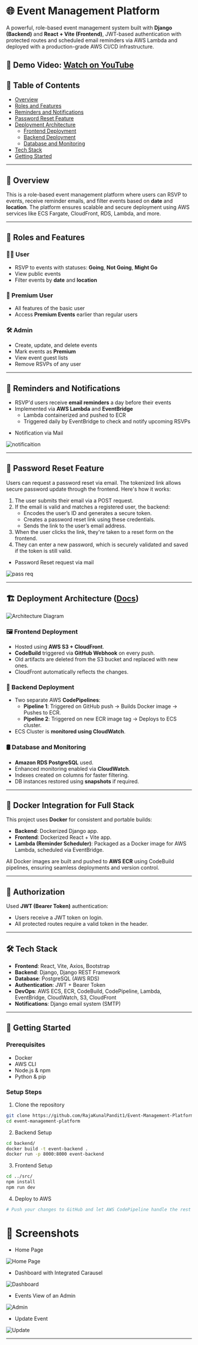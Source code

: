 # 🌐 Event Management Platform

A powerful, role-based event management system built with **Django (Backend)** and **React + Vite (Frontend)**, JWT-based authentication with protected routes and scheduled email reminders via AWS Lambda and deployed with a production-grade AWS CI/CD infrastructure.

🎥 **Demo Video**: [Watch on YouTube](https://www.youtube.com/watch?v=A69P-NmbC1s)
---

## 🧠 Table of Contents

- [Overview](#overview)
- [Roles and Features](#roles-and-features)
- [Reminders and Notifications](#reminders-and-notifications)
- [Password Reset Feature](#password-reset-feature)
- [Deployment Architecture](#deployment-architecture)
  - [Frontend Deployment](#frontend-deployment)
  - [Backend Deployment](#backend-deployment)
  - [Database and Monitoring](#database-and-monitoring)
- [Tech Stack](#tech-stack)
- [Getting Started](#getting-started)

---

## 🚀 Overview

This is a role-based event management platform where users can RSVP to events, receive reminder emails, and filter events based on **date** and **location**. The platform ensures scalable and secure deployment using AWS services like ECS Fargate, CloudFront, RDS, Lambda, and more.

---

## 👥 Roles and Features

### 🧑‍💼 User
- RSVP to events with statuses: **Going**, **Not Going**, **Might Go**
- View public events
- Filter events by **date** and **location**

### 💎 Premium User
- All features of the basic user
- Access **Premium Events** earlier than regular users

### 🛠️ Admin
- Create, update, and delete events
- Mark events as **Premium**
- View event guest lists
- Remove RSVPs of any user

---

## 📩 Reminders and Notifications

- RSVP'd users receive **email reminders** a day before their events
- Implemented via **AWS Lambda** and **EventBridge**
  - Lambda containerized and pushed to ECR
  - Triggered daily by EventBridge to check and notify upcoming RSVPs

* Notification via Mail

![notificaition](event_mgmt_platform/public/reminder.jpg)

---

## 🔐 Password Reset Feature

Users can request a password reset via email. The tokenized link allows secure password update through the frontend.
Here's how it works:

1. The user submits their email via a POST request.
2. If the email is valid and matches a registered user, the backend:
   - Encodes the user’s ID and generates a secure token.
   - Creates a password reset link using these credentials.
   - Sends the link to the user’s email address.
3. When the user clicks the link, they're taken to a reset form on the frontend.
4. They can enter a new password, which is securely validated and saved if the token is still valid.

* Password Reset request via mail

![pass req](event_mgmt_platform/public/passreset.jpg)

---

## 🏗️ Deployment Architecture ([Docs](https://docs.google.com/document/d/1HXNp24zYOn7hO4aGKp01hoGNifjVBUujjyyyUVL73Dw/edit?usp=sharing))

![Architecture Diagram](event_mgmt_platform/public/architecture.jpg)

### 🖼️ Frontend Deployment

- Hosted using **AWS S3 + CloudFront**.
- **CodeBuild** triggered via **GitHub Webhook** on every push.
- Old artifacts are deleted from the S3 bucket and replaced with new ones.
- CloudFront automatically reflects the changes.

### 🔧 Backend Deployment

- Two separate AWS **CodePipelines**:
  - **Pipeline 1**: Triggered on GitHub push → Builds Docker image → Pushes to ECR.
  - **Pipeline 2**: Triggered on new ECR image tag → Deploys to ECS cluster.
- ECS Cluster is **monitored using CloudWatch**.

### 🛢️ Database and Monitoring

- **Amazon RDS PostgreSQL** used.
- Enhanced monitoring enabled via **CloudWatch**.
- Indexes created on columns for faster filtering.
- DB instances restored using **snapshots** if required.

---

## 🐳 Docker Integration for Full Stack

This project uses **Docker** for consistent and portable builds:

- **Backend**: Dockerized Django app.
- **Frontend**: Dockerized React + Vite app.
- **Lambda (Reminder Scheduler)**: Packaged as a Docker image for AWS Lambda, scheduled via EventBridge.

All Docker images are built and pushed to **AWS ECR** using CodeBuild pipelines, ensuring seamless deployments and version control.

---

## 🔐 Authorization

Used **JWT (Bearer Token)** authentication:
- Users receive a JWT token on login.
- All protected routes require a valid token in the header.

---

## 🛠️ Tech Stack

- **Frontend**: React, Vite, Axios, Bootstrap
- **Backend**: Django, Django REST Framework
- **Database**: PostgreSQL (AWS RDS)
- **Authentication**: JWT + Bearer Token
- **DevOps**: AWS ECS, ECR, CodeBuild, CodePipeline, Lambda, EventBridge, CloudWatch, S3, CloudFront
- **Notifications**: Django email system (SMTP)

---

## 🚀 Getting Started

### Prerequisites

- Docker
- AWS CLI
- Node.js & npm
- Python & pip

### Setup Steps

1. Clone the repository
```bash 
git clone https://github.com/RajaKunalPandit1/Event-Management-Platform.git
cd event-management-platform
```
2. Backend Setup
```bash 
cd backend/
docker build -t event-backend .
docker run -p 8000:8000 event-backend
```
3. Frontend Setup
```bash 
cd ../src/
npm install
npm run dev
```

4. Deploy to AWS
```bash 
# Push your changes to GitHub and let AWS CodePipeline handle the rest 
```
# 📸 Screenshots

* Home Page

![Home Page](event_mgmt_platform/public/homepage.jpg)

* Dashboard with Integrated Carausel
  
![Dashboard](event_mgmt_platform/public/dashboard.jpg)

* Events View of an Admin
  
![Admin](event_mgmt_platform/public/events.jpg)

* Update Event
  
![Update](event_mgmt_platform/public/makeeventpremium.jpg)


---

